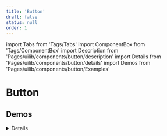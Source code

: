 ```yaml
---
title: 'Button'
draft: false
status: null
order: 1
---
```


import Tabs from 'Tags/Tabs'
import ComponentBox from 'Tags/ComponentBox'
import Description from 'Pages/uilib/components/button/description'
import Details from 'Pages/uilib/components/button/details'
import Demos from 'Pages/uilib/components/button/Examples'

# Button

<Tabs>
  <Tabs.Content>
    <Description />
    <h2>Demos</h2>
    <Demos />
  </Tabs.Content>
  <Tabs.Content>
    <Details />
    <ComponentBox caption="Test">
    {`
      <Button
        text="Secondary button with text only 2"
        variant="secondary"
        title="This is a button title"
      />
    `}
    </ComponentBox>
  </Tabs.Content>
  <Tabs.Content title="Markup">
    <h2>H2</h2>
  </Tabs.Content>
</Tabs>

<!-- import ButtonPage from 'Src/uilib/components/demos/Button' -->
<!-- <ButtonPage /> -->

